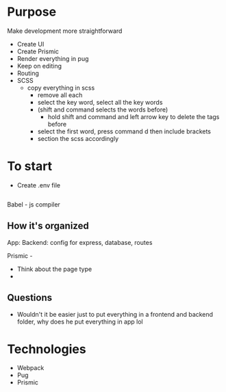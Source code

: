 # Purpose

Make development more straightforward

- Create UI
- Create Prismic
- Render everything in pug
- Keep on editing
- Routing
- SCSS
  - copy everything in scss
    - remove all each
    - select the key word, select all the key words
    - (shift and command selects the words before)
      - hold shift and command and left arrow key to delete the tags before
    - select the first word, press command d then include brackets
    - section the scss accordingly

# To start

- Create .env file

```

```

Babel - js compiler

## How it's organized

App:
Backend: config for express, database, routes

Prismic -

- Think about the page type
-

## Questions

- Wouldn't it be easier just to put everything in a frontend and backend folder, why does he put everything in app lol

# Technologies

- Webpack
- Pug
- Prismic
